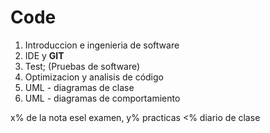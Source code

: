 <h1>Code</h1>
<ol>
  <li>Introduccion e ingenieria de software</li>    
  <li>IDE y <b>GIT</b></li>
  <li>Test; (Pruebas de software)</li>
  <li>Optimizacion y analisis de código</li>
  <li>UML - diagramas de clase</li>
  <li>UML - diagramas de comportamiento</li>
</ol>

<p>x% de la nota esel examen, y% practicas <% diario de clase</p>
